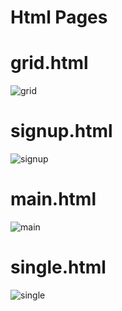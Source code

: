 # Html Pages

# grid.html
![grid](https://user-images.githubusercontent.com/78644723/206261943-51f452cd-3459-4cf3-b576-9232be782c6d.PNG)

# signup.html
![signup](https://user-images.githubusercontent.com/78644723/206262009-b7d52bcf-5435-4d6c-972a-2c27c4171988.PNG)

# main.html
![main](https://user-images.githubusercontent.com/78644723/207385509-be137f5a-57f7-4802-ab40-5bfdbd978b84.PNG)

# single.html
![single](https://user-images.githubusercontent.com/78644723/208241778-ef22d9f5-e7a9-4924-8aa5-409508129e33.PNG)

